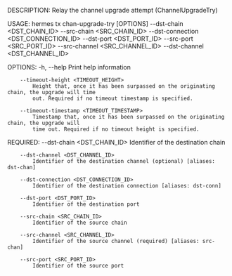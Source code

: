 DESCRIPTION:
Relay the channel upgrade attempt (ChannelUpgradeTry)

USAGE:
    hermes tx chan-upgrade-try [OPTIONS] --dst-chain <DST_CHAIN_ID> --src-chain <SRC_CHAIN_ID> --dst-connection <DST_CONNECTION_ID> --dst-port <DST_PORT_ID> --src-port <SRC_PORT_ID> --src-channel <SRC_CHANNEL_ID> --dst-channel <DST_CHANNEL_ID>

OPTIONS:
    -h, --help
            Print help information

        --timeout-height <TIMEOUT_HEIGHT>
            Height that, once it has been surpassed on the originating chain, the upgrade will time
            out. Required if no timeout timestamp is specified.

        --timeout-timestamp <TIMEOUT_TIMESTAMP>
            Timestamp that, once it has been surpassed on the originating chain, the upgrade will
            time out. Required if no timeout height is specified.

REQUIRED:
        --dst-chain <DST_CHAIN_ID>
            Identifier of the destination chain

        --dst-channel <DST_CHANNEL_ID>
            Identifier of the destination channel (optional) [aliases: dst-chan]

        --dst-connection <DST_CONNECTION_ID>
            Identifier of the destination connection [aliases: dst-conn]

        --dst-port <DST_PORT_ID>
            Identifier of the destination port

        --src-chain <SRC_CHAIN_ID>
            Identifier of the source chain

        --src-channel <SRC_CHANNEL_ID>
            Identifier of the source channel (required) [aliases: src-chan]

        --src-port <SRC_PORT_ID>
            Identifier of the source port
